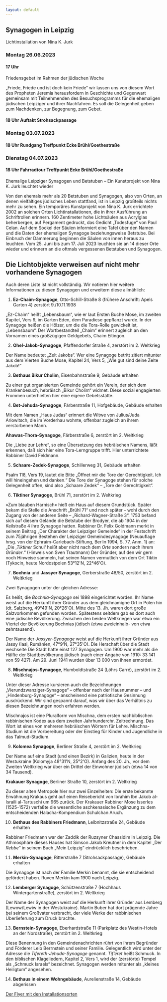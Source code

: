 ```yaml
---
layout: default
---
```


## Synagogen in Leipzig

Lichtinstallation von Nina K. Jurk

### Montag 26.06.2023

#### 17 Uhr

Friedensgebet im Rahmen der jüdischen Woche

„Friede, Friede und ist doch kein Friede“ wir lassen uns von diesem Wort des Propheten Jeremia herausfordern in Geschichte und Gegenwart gemeinsam mit Teilnehmenden des Besuchsprogramms für die ehemaligen jüdischen Leipziger und ihrer Nachfahren. Es soll die Gelegenheit geben zum Nachdenken, zur Begegnung, zum Gebet.


#### 18 Uhr Auftakt Strohsackpassage

### Montag 03.07.2023

#### 18 Uhr Rundgang Treffpunkt Ecke Brühl/Goethestraße

### Dienstag 04.07.2023

#### 18 Uhr Fahrradtour Treffpunkt Ecke Brühl/Goethestraße

Ehemalige Leipziger Synagogen und Betstuben – Ein Kunstprojekt von Nina K. Jurk leuchtet wieder

Von den ehemals mehr als 20 Betstuben und Synagogen, also von Orten, an denen vielfältiges jüdisches Leben stattfand, ist in Leipzig großteils nichts mehr zu sehen. Ein temporäres Kunstprojekt von Nina K. Jurk errichtete 2002 an solchen Orten Lichtinstallationen, die in ihrer Ausführung an Schriftrollen erinnern. 160 Zentimeter hohe Lichtsäulen aus Acrylglas beherbergen, auf Pergament gedruckt, das Gedicht „Todesfuge“ von Paul Celan. Auf dem Sockel der Säulen informiert eine Tafel über den Namen und die Daten der ehemaligen Synagoge beziehungsweise Betstube. Bei Einbruch der Dämmerung beginnen die Säulen von innen heraus zu leuchten. Vom 25. Juni bis zum 17. Juli 2023 leuchten sie an 14 dieser Orte wieder und erinnern an die oftmals vergessenen Betstuben und Synagogen.

## Die Lichtobjekte verweisen auf nicht mehr vorhandene Synagogen

Auch deren Liste ist nicht vollständig.
Wir notieren hier weitere Informationen zu diesen Synagogen
und erweitern diese allmählich:

1. **Ez-Chaim-Synagoge**, Otto-Schill-Straße 8 (frühere Anschrift: Apels Garten 4) zerstört 9./10.11.1938

„Ez-Chaim“ heißt „Lebensbaum“, wie er laut Ersten Buche Mose, im zweiten Kapitel, Vers 9, im Garten Eden, dem Paradiese gepflanzt wurde.
In der Synagoge heißen die Hölzer, um die die Tora-Rolle gewickelt ist, „Lebensbaum“.
Der Wortbestandteil „Chaim“ erinnert zugleich an den Vornamen eines großzügigen Geldgebets, Chaim Eitingon.

2. **Ohel-Jakob-Synagoge**, Pfaffendorfer Straße 4, zerstört im 2. Weltkrieg

Der Name bedeutet „Zelt Jakobs“.
Wer eine Synagoge betritt zitiert mitunter aus dem Vierten Buche Mose, Kapitel 24, Vers 5, „Wie gut sind deine Zelte Jakob!“

3. **Bethaus Bikur Cholim**, Eisenbahnstraße 9, Gebäude erhalten

Zu einer gut organisierten Gemeinde gehört ein Verein, der sich dem Krankenbesuch, hebräisch „Bikur Cholim“ widmet. Diese sozial engagierten Frommen unterhielten hier eine eigene Gebetsstätte.

4. **Bet-Jehuda-Synagoge**, Färberstraße 11, Hofgebäude, Gebäude erhalten

Mit dem Namen „Haus Judas“ erinnert die Witwe von Julius/Juda Ariowitsch, die im Vorderhau wohnte, offenbar zugleich an ihrem verstorbenen Mann.

   **Ahawas-Thora-Synagoge**, Färberstraße 6, zerstört im 2. Weltkrieg

Die „Liebe zur Lehre“, so eine Übersetzung des hebräischen Namens, läßt erkennen, daß sich hier eine Tora-Lerngruppe trifft.
Hier unterrichtete Rabbiner David Feldmann.

5. **Schaare-Zedek-Synagoge**, Schillerweg 31, Gebäude erhalten

Psalm 118, Vers 19, lautet die Bitte „Öffnet mir die Tore der Gerechtigkeit. Ich will hineingehen und danken.“
Die Tore der Synagoge stehen für solche Gelegenheit offen, sind also „Schaare Zedek“ – „Tore der Gerechtigkeit“.

6. **Tiktiner Synagoge**, Brühl 71, zerstört im 2. Weltkrieg

»Zum blauben Harnisch« hieß ein Haus auf diesem Grundstück.
Später bekam die Stelle die Anschrift „Brühl 71“
und noch später – wohl durch den Zugang von der anderen Seite – „Richard-Wagner-Straße 3“.
1753 befand sich auf diesem Gelände die Betstube der Brodyer, die ab 1904 in der Keilstraße 4 ihre Synagoge hatten.
Rabbiner Dr. Felix Goldmann merkt in seinem Beitrag „Der Charakter der Leipziger Gemeinde“ in der Festschrift zum 75jährigen Bestehen der Leipziger Gemeindesynagoge (Neuauflage hrsg. von der Ephraim-Carlebach-Stiftung, Berlin 1994, S. 77, Anm. 1) an:
„Die ‚*Tiktiner* Schul‘ heißt aber nicht nach dem *Orte* sondern nach ihrem *Gründer*.“
(Hinweis von Sven Trautmann)
Der Gründer, auf den wir gern noch Hinweise sammeln, hat seinen Namen vermutlich von dem Ort Tiktin (Tykocin, heute Nordostpolen 53°12'N, 22°46'O).

7. **Bochnia** und **Jassyer Synagoge**, Gerberstraße 48/50, zerstört im 2. Weltkrieg

Zwei Synagogen unter der gleichen Adresse:

Es heißt, die *Bochnia-Synagoge* sei 1898 eingerichtet worden.
Ihr Name weist auf die Herkunft ihrer Gründer aus dem gleichnamigne Ort in Polen hin (dt. Salzberg, 49°49'N, 20°26'O).
Mitte des 13. Jh. waren dort große Salzvorkommen gefunden worden. Spätestens seitdem gab es dort auch eine jüdische Bevölkerung.
Zwischen den beiden Weltkriegen war etwa ein Viertel der Bevölkerung Bochnias jüdisch (etwa zweieinhalb- von etwa zehntausend).

Der Name der *Jassyer-Synagoge* weist auf die Herkunft ihrer Gründer aus Jassy (Iasi, Rumänien, 47°9'N, 27°35'O).
Die Herschaft über die Stadt wechselte
Die Stadt hatte einst 127 Synagogen.
Um 1900 war mehr als die Hälfte der Stadtbevölkerung jüdisch (nach einer Angabe von 1910: 33 141 von 59 427).
Am 29. Juni 1941 wurden über 13 000 von ihnen ermordet.

8. **Mischnajos-Synagoge**, Humboldtstraße 24 (Löhrs Carré), zerstört im 2. Weltkrieg

Unter dieser Adresse kursieren auch die Bezeichnungen „Vierundzwanziger-Synagoge“ – offenbar nach der Hausnummer – und „Hindenburg-Synagoge“ – anscheinend eine patriotische Gesinnung ausdrückend.
Wir sind gespannt darauf, was wir über das Verhältnis zu diesen Bezeichnungen noch erfahren werden.

Mischnajos ist eine Pluralform von Mischna, dem ersten nachbiblischen rabbinischen Kodex aus dem zweiten Jahrhunderchr. Zeitrechnung. Das Wort ist eines von mehreren hebräischen Wörtern für Lehre. Mischna-Studium ist die Vorbereitung oder der Einstieg für Kinder und Jugendliche in das Talmud-Studium.

9. **Kolomea Synagoge**, Berliner Straße 4, zerstört im 2. Weltkrieg

Der Name auf eine Stadt (und einen Bezirk) in Galizien, heute in der Westukraine (Kolomyja 48°31'N, 25°2'O).
Anfang des 20. Jh., vor dem Zweiten Weltkrieg war über ein Drittel der Einwohner jüdisch (etwa 14 von 34 Tausend).

   **Krakauer Synagoge**, Berliner Straße 10, zerstört im 2. Weltkrieg

Zu dieser alten Metropole hier nur zwei Einzelheiten:
Die erste bekannte Erwähnung Krakaus geht auf einen Reisebericht von Ibrahim Ibn Jakob al-Israili al-Tartuschi um 965 zurück.
Der Krakauer Rabbiner Mose Isserles (1525–1572) verfaßte die wesentliche aschkenasische Ergänzung zu dem entscheidenden Halacha-Kompendium Schulchan Aruch.

10. **Bethaus des Rabbiners Friedmann**, Leibnitzstraße 24, Gebäude erhalten

Rabbiner Friedmann war der Zaddik der Ruzsyner Chassidim in Leipzig.
Die Athmosphäre dieses Hauses hat Simson Jakob Kreutner in dem Kapitel „Der *Rebbe*“ in seinem Buch „Mein Leipzig“ eindrücklich beschrieben.

11. **Merkin-Synagoge**, Ritterstraße 7 (Strohsackpassage), Gebäude erhalten

Die Synagoge ist nach der Familie Merkin benannt, die sie entscheidend gefördert haben.
Ruven Merkin kam 1900 nach Leipzig.

12. **Lemberger Synagoge**, Schützenstraße 7 (Hochhaus Wintergartenstraße), zerstört im 2. Weltkrieg

Der Name der Synagogen weist auf die Herkunft ihrer Gründer aus Lemberg (Lewow/Lewiw in der Westukraine).
Martin Buber hat dort prägende Jahre bei seinem Großvater verbracht, der viele Werke der rabbinischen Überlieferung zum Druck brachte.

13. **Bernstein-Synagoge**, Eberhardstraße 11 (Parkplatz des Westin-Hotels an der Nordstraße), zerstört im 2. Weltkrieg

Diese Benennung in den Gemeindenachrichten rührt von ihrem Begründer und Förderer Leib Berrnstein und seiner Familie.
Gelegentlich wird unter der Adresse die *Tifereth-Jehuda-Synagoge* genannt.
*Tif’éret* heißt Schmuck. In den biblischen Klageliedern, Kapitel 2, Vers 1, wird der (zerstörte) Tempel als „Schmuck Israels“ bezeichnet. Synagogen werden mitunter als „kleines Heiligtum“ angesehen.

14. **Bethaus in einem Wohngebäude**,  Aurelienstraße 14, Gebäude abgerissen

<a class="pdf" href="{% relative_link /einladungen/FlyerLichtprojektSynagogenUndBetstubenLeipzig.pdf %}">Der Flyer mit den Installationsorten</a>
